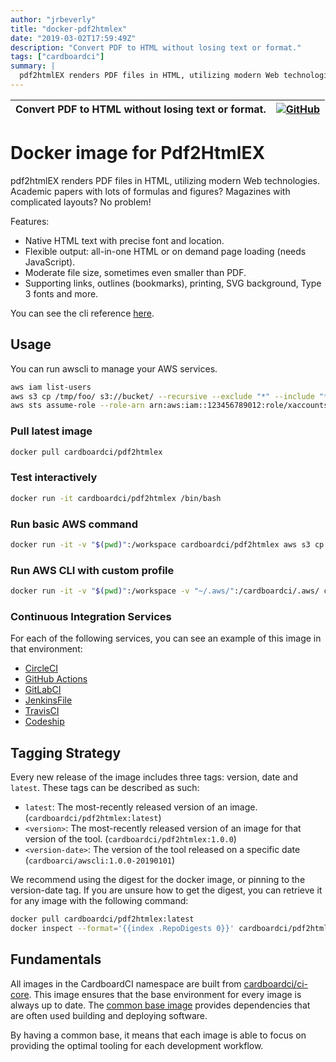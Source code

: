 ```yaml
---
author: "jrbeverly"
title: "docker-pdf2htmlex"
date: "2019-03-02T17:59:49Z"
description: "Convert PDF to HTML without losing text or format."
tags: ["cardboardci"]
summary: |
  pdf2htmlEX renders PDF files in HTML, utilizing modern Web technologies. Academic papers with lots of formulas and figures? Magazines with complicated layouts? No problem! Features: bazel BUILD.bazel docs icon outputs README.md scripts srv WORKSPACE Native HTML text with precise font and location. bazel BUILD.bazel docs icon outputs README.md scripts srv WORKSPACE Flexible output: all-in-one HTML or on demand page loading (needs JavaScript). bazel BUILD.bazel docs icon outputs README.md scripts srv WORKSPACE Moderate file size, sometimes even smaller than PDF. bazel BUILD.bazel docs icon outputs README.md scripts srv WORKSPACE Supporting links, outlines (bookmarks), printing, SVG background, Type 3 fonts and more. You can see the cli reference [here](https://github.com/coolwanglu/pdf2htmlEX).
---
```


| Convert PDF to HTML without losing text or format. | [![GitHub](https://img.shields.io/badge/GitHub-%23121011.svg?logo=github&logoColor=white)](https://github.com/cardboardci/docker-pdf2htmlex) |
| :-------- | -------: |


# Docker image for Pdf2HtmlEX

pdf2htmlEX renders PDF files in HTML, utilizing modern Web technologies. Academic papers with lots of formulas and figures? Magazines with complicated layouts? No problem!

Features:

* Native HTML text with precise font and location.
* Flexible output: all-in-one HTML or on demand page loading (needs JavaScript).
* Moderate file size, sometimes even smaller than PDF.
* Supporting links, outlines (bookmarks), printing, SVG background, Type 3 fonts and more.

You can see the cli reference [here](https://github.com/coolwanglu/pdf2htmlEX).

## Usage

You can run awscli to manage your AWS services.

```bash
aws iam list-users
aws s3 cp /tmp/foo/ s3://bucket/ --recursive --exclude "*" --include "*.jpg"
aws sts assume-role --role-arn arn:aws:iam::123456789012:role/xaccounts3access --role-session-name s3-access-example
```

### Pull latest image

```bash
docker pull cardboardci/pdf2htmlex
```

### Test interactively

```bash
docker run -it cardboardci/pdf2htmlex /bin/bash
```

### Run basic AWS command

```bash
docker run -it -v "$(pwd)":/workspace cardboardci/pdf2htmlex aws s3 cp file.txt s3://bucket/file.txt
```

### Run AWS CLI with custom profile

```bash
docker run -it -v "$(pwd)":/workspace -v "~/.aws/":/cardboardci/.aws/ cardboardci/pdf2htmlex aws s3 cp file.txt s3://bucket/file.txt
```

### Continuous Integration Services

For each of the following services, you can see an example of this image in that environment:

* [CircleCI](usages/circleci)
* [GitHub Actions](usages/github)
* [GitLabCI](usages/gitlabci)
* [JenkinsFile](usages/jenkins)
* [TravisCI](usages/travisci)
* [Codeship](usages/codeship)

## Tagging Strategy

Every new release of the image includes three tags: version, date and `latest`. These tags can be described as such:

* `latest`: The most-recently released version of an image. (`cardboardci/pdf2htmlex:latest`)
* `<version>`: The most-recently released version of an image for that version of the tool. (`cardboardci/pdf2htmlex:1.0.0`)
* `<version-date>`: The version of the tool released on a specific date (`cardboarci/awscli:1.0.0-20190101`)

We recommend using the digest for the docker image, or pinning to the version-date tag. If you are unsure how to get the digest, you can retrieve it for any image with the following command:

```bash
docker pull cardboardci/pdf2htmlex:latest
docker inspect --format='{{index .RepoDigests 0}}' cardboardci/pdf2htmlex:latest
```

## Fundamentals

All images in the CardboardCI namespace are built from [cardboardci/ci-core](https://hub.docker.com/r/cardboardci/ci-core). This image ensures that the base environment for every image is always up to date. The [common base image](https://cardboardci.jrbeverly.dev/core/) provides dependencies that are often used building and deploying software.

By having a common base, it means that each image is able to focus on providing the optimal tooling for each development workflow.
